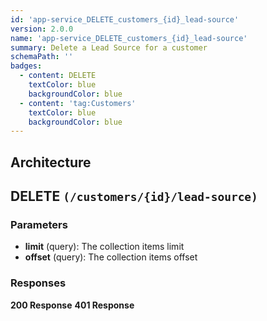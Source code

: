 ```yaml
---
id: 'app-service_DELETE_customers_{id}_lead-source'
version: 2.0.0
name: 'app-service_DELETE_customers_{id}_lead-source'
summary: Delete a Lead Source for a customer
schemaPath: ''
badges:
  - content: DELETE
    textColor: blue
    backgroundColor: blue
  - content: 'tag:Customers'
    textColor: blue
    backgroundColor: blue
---
```

## Architecture
<NodeGraph />



## DELETE `(/customers/{id}/lead-source)`

### Parameters
- **limit** (query): The collection items limit
- **offset** (query): The collection items offset




### Responses
**200 Response**
<SchemaViewer file="response-200.json" maxHeight="500" id="response-200" />
      **401 Response**
<SchemaViewer file="response-401.json" maxHeight="500" id="response-401" />
